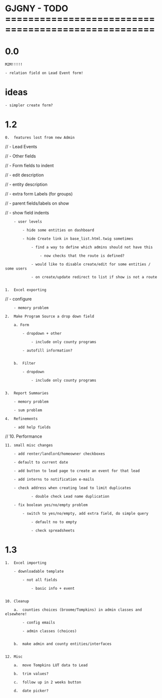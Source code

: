GJGNY - TODO ====================================================
=================================================================

0.0
============

	M2M!!!!!
	
	- relation field on Lead Event form!

ideas
====================================
	
	- simpler create form?
	
1.2
============================

	0.	features lost from new Admin

//		- Lead Events
			
//		- Other fields
					
//		- Form fields to indent
	
//		- edit description
		
//		- entity description
		
//		- extra form Labels (for groups)
		
//		- parent fields/labels on show
		
//		- show field indents
		
		- user levels
		
			- hide some entities on dashboard
		
			- hide Create link in base_list.html.twig sometimes
		
				- find a way to define which admins should not have this
		
					- now checks that the route is defined?
			
				- would like to disable create/edit for some entities / some users

				- on create/update redirect to list if show is not a route

	
	1.	Excel exporting
	
//		- configure

		- memory problem
	
	2.	Make Program Source a drop down field
	
		a. Form
		
			- dropdown + other

				- include only county programs
			
			- autofill information?
			

		b.	Filter
		
			- dropdown
			
				- include only county programs
			
	
	3.	Report Summaries
	
		- memory problem
		
		- sum problem
	
	4.	Refinements
	
		- add help fields
		
	
//	10.	Performance
	
	
	11.	small misc changes
	
		- add renter/landlord/homeowner checkboxes
		
		- default to current date

		- add button to lead page to create an event for that lead

		- add interns to notification e-mails

		- check address when creating lead to limit duplicates
		
				- double check Lead name duplication
		
		- fix boolean yes/no/empty problem
		
			- switch to yes/no/empty, add extra field, do simple query
				
				- default no to empty
				
				- check spreadsheets


1.3		
===============================

	1.	Excel importing
	
		- downloadable template
		
			- not all fields
			
				- basic info + event
			
				
	10.	Cleanup
	
		a.  counties choices (broome/Tompkins) in admin classes and elsewhere!
	
			- config emails
		
			- admin classes (choices)

			
		b.  make admin and county entities/interfaces


	12.	Misc	

		a.	move Tompkins LUT data to Lead
		
		b.	trim values?
		
		c.	follow up in 2 weeks button
		
		d.	date picker?
		
